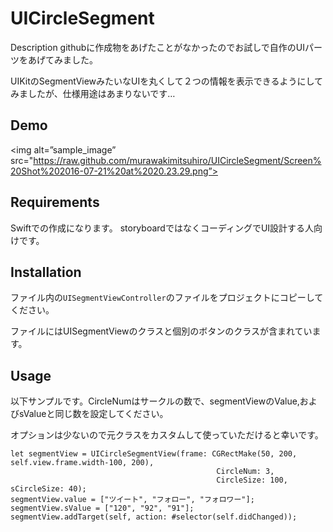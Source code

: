 # UICircleSegment

Description
githubに作成物をあげたことがなかったのでお試しで自作のUIパーツをあげてみました。

UIKitのSegmentViewみたいなUIを丸くして２つの情報を表示できるようにしてみましたが、仕様用途はあまりないです…

## Demo
<img alt=”sample_image” src="https://raw.github.com/murawakimitsuhiro/UICircleSegment/Screen%20Shot%202016-07-21%20at%2020.23.29.png”>

## Requirements
Swiftでの作成になります。
storyboardではなくコーディングでUI設計する人向けです。

## Installation
ファイル内の```UISegmentViewController```のファイルをプロジェクトにコピーしてください。

ファイルにはUISegmentViewのクラスと個別のボタンのクラスが含まれています。

## Usage
以下サンプルです。CircleNumはサークルの数で、segmentViewのValue,およびsValueと同じ数を設定してください。

オプションは少ないので元クラスをカスタムして使っていただけると幸いです。
```
let segmentView = UICircleSegmentView(frame: CGRectMake(50, 200, self.view.frame.width-100, 200),
                                              CircleNum: 3,
                                              CircleSize: 100, sCircleSize: 40);
segmentView.value = ["ツイート", "フォロー", "フォロワー"];
segmentView.sValue = ["120", "92", "91"];
segmentView.addTarget(self, action: #selector(self.didChanged));
```
